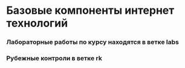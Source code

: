 # Базовые компоненты интернет технологий
### Лабораторные работы по курсу находятся в ветке labs
### Рубежные контроли в ветке rk
